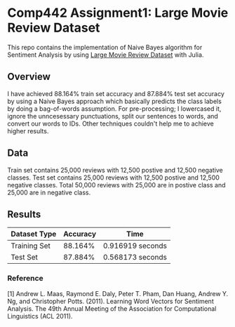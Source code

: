 # Comp442 Assignment1: Large Movie Review Dataset
This repo contains the implementation of Naive Bayes algorithm for Sentiment Analysis by using [Large Movie Review Dataset](https://ai.stanford.edu/~amaas/data/sentiment/) with Julia.

## Overview
I have achieved 88.164% train set accuracy and 87.884% test set accuracy by using a Naive Bayes approach which basically predicts the class labels by doing a bag-of-words assumption. For pre-processing; I lowercased it, ignore the unncesessary punctuations, split our sentences to words, and convert our words to IDs. Other techniques couldn't help me to achieve higher results.

## Data
Train set contains 25,000 reviews with 12,500 postive and 12,500 negative classes. 
Test set contains 25,000 reviews with 12,500 postive and 12,500 negative classes.
Total 50,000 reviews with 25,000 are in postive class and 25,000 are in negative class.

## Results
|Dataset Type|  Accuracy | Time|
| ---| --- | --- |
|Training Set|  88.164% | 0.916919 seconds|
|Test Set| 87.884%| 0.568173 seconds|


### Reference
<a id="1">[1]</a>
Andrew L. Maas, Raymond E. Daly, Peter T. Pham, Dan Huang, Andrew Y. Ng, and Christopher Potts. (2011). Learning Word Vectors for Sentiment Analysis. The 49th Annual Meeting of the Association for Computational Linguistics (ACL 2011).
